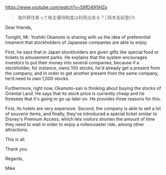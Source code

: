 https://www.youtube.com/watch?v=S9fD491iHZo

> 海外移住者って株主優待制度は利用出来る？│岡本吉起塾Ch

Dear friends,

Tonight, Mr. Yoshiki Okamoto is sharing with us the idea of preferential treament that stockholders of Japanese companies are able to enjoy.

First, he says that in Japan stockholders are given gifts like special food or tickets to amusement parks. He explains that the system encourages investors to put their money into several companies, because if a stockholder, for instance, owns 100 stocks, he'd already get a present from the company, and in order to get another present from the same company, he'd need to own 1,000 stocks.

Furthermore, right now, Okamoto-san is thinking about buying the stocks of Oriental Land. He says that its stock price is currently cheap and he foresees that it's going to go up later on. He provides three reasons for this. 

First, its hotels are very expensive. Second, the company is able to sell a lot of souvenir items, and finally, they've introduced a special ticket similar to Disney's Premium Access, which lets visitors shorten the amount of time they need to wait in order to enjoy a rollercoaster ride, among other attractions.

This is all.

Thank you.

Regards,

Mike
